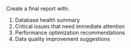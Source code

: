 Create a final report with:
1. Database health summary
2. Critical issues that need immediate attention
3. Performance optimization recommendations
4. Data quality improvement suggestions